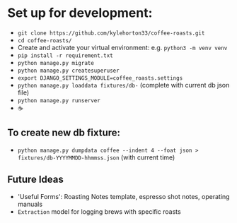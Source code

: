 # Set up for development:

- `git clone https://github.com/kylehorton33/coffee-roasts.git`
- `cd coffee-roasts/`
- Create and activate your virtual environment: e.g. `python3 -m venv venv`
- `pip install -r requirement.txt`
- `python manage.py migrate`
- `python manage.py createsuperuser`
- `export DJANGO_SETTINGS_MODULE=coffee_roasts.settings`
- `python manage.py loaddata fixtures/db-` (complete with current db json file)
- `python manage.py runserver`
- ☕

## To create new db fixture:
- `python manage.py dumpdata coffee --indent 4 --foat json > fixtures/db-YYYYMMDD-hhmmss.json` (with current time)


## Future Ideas
- 'Useful Forms': Roasting Notes template, espresso shot notes, operating manuals
- `Extraction` model for logging brews with specific roasts
